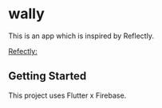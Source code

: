 # wally

This is an app which is inspired by Reflectly.

[Refectly: ](reflectly.app)

## Getting Started

This project uses Flutter x Firebase.

